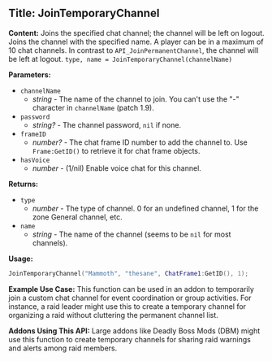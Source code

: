 ## Title: JoinTemporaryChannel

**Content:**
Joins the specified chat channel; the channel will be left on logout.
Joins the channel with the specified name. A player can be in a maximum of 10 chat channels. In contrast to `API_JoinPermanentChannel`, the channel will be left at logout.
`type, name = JoinTemporaryChannel(channelName)`

**Parameters:**
- `channelName`
  - *string* - The name of the channel to join. You can't use the "-" character in `channelName` (patch 1.9).
- `password`
  - *string?* - The channel password, `nil` if none.
- `frameID`
  - *number?* - The chat frame ID number to add the channel to. Use `Frame:GetID()` to retrieve it for chat frame objects.
- `hasVoice`
  - *number* - (1/nil) Enable voice chat for this channel.

**Returns:**
- `type`
  - *number* - The type of channel. 0 for an undefined channel, 1 for the zone General channel, etc.
- `name`
  - *string* - The name of the channel (seems to be `nil` for most channels).

**Usage:**
```lua
JoinTemporaryChannel("Mammoth", "thesane", ChatFrame1:GetID(), 1);
```

**Example Use Case:**
This function can be used in an addon to temporarily join a custom chat channel for event coordination or group activities. For instance, a raid leader might use this to create a temporary channel for organizing a raid without cluttering the permanent channel list.

**Addons Using This API:**
Large addons like Deadly Boss Mods (DBM) might use this function to create temporary channels for sharing raid warnings and alerts among raid members.
